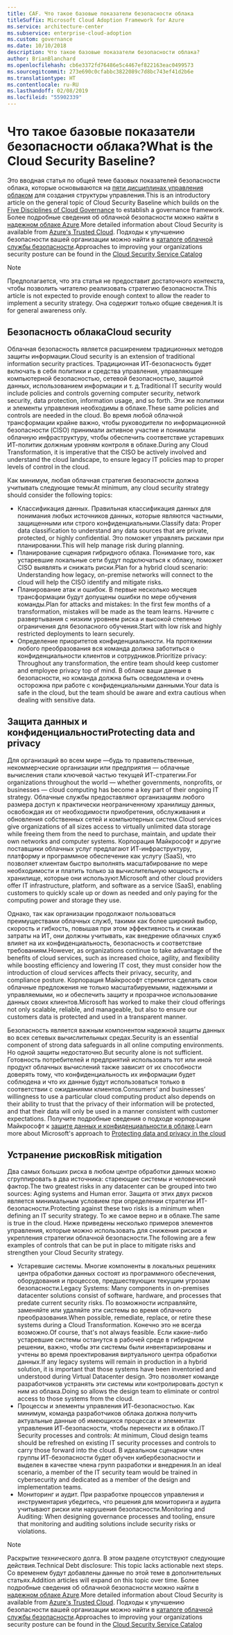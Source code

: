 ```yaml
---
title: CAF. Что такое базовые показатели безопасности облака
titleSuffix: Microsoft Cloud Adoption Framework for Azure
ms.service: architecture-center
ms.subservice: enterprise-cloud-adoption
ms.custom: governance
ms.date: 10/10/2018
description: Что такое базовые показатели безопасности облака?
author: BrianBlanchard
ms.openlocfilehash: cb6e3372fd76486e5c4467ef822163eac0499573
ms.sourcegitcommit: 273e690c0cfabbc3822089c7d8bc743ef41d2b6e
ms.translationtype: HT
ms.contentlocale: ru-RU
ms.lasthandoff: 02/08/2019
ms.locfileid: "55902339"
---
```

<!-- markdownlint-disable MD026 -->

# <a name="what-is-the-cloud-security-baseline"></a><span data-ttu-id="7d35c-103">Что такое базовые показатели безопасности облака?</span><span class="sxs-lookup"><span data-stu-id="7d35c-103">What is the Cloud Security Baseline?</span></span>

<span data-ttu-id="7d35c-104">Это вводная статья по общей теме базовых показателей безопасности облака, которые основываются на [пяти дисциплинах управления облаком](../governance-disciplines.md) для создания структуры управления.</span><span class="sxs-lookup"><span data-stu-id="7d35c-104">This is an introductory article on the general topic of Cloud Security Baseline which builds on the [Five Disciplines of Cloud Governance](../governance-disciplines.md) to establish a governance framework.</span></span> <span data-ttu-id="7d35c-105">Более подробные сведения об облачной безопасности можно найти в [надежном облаке Azure](https://azure.microsoft.com/overview/trusted-cloud/).</span><span class="sxs-lookup"><span data-stu-id="7d35c-105">More detailed information about Cloud Security is available from [Azure's Trusted Cloud](https://azure.microsoft.com/overview/trusted-cloud/).</span></span> <span data-ttu-id="7d35c-106">Подходы к улучшению безопасности вашей организации можно найти в [каталоге облачной службы безопасности](https://www.microsoft.com/security/information-protection).</span><span class="sxs-lookup"><span data-stu-id="7d35c-106">Approaches to improving your organizations security posture can be found in the [Cloud Security Service Catalog](https://www.microsoft.com/security/information-protection)</span></span>

> [!NOTE]
> <span data-ttu-id="7d35c-107">Предполагается, что эта статья не предоставит достаточного контекста, чтобы позволить читателю реализовать стратегию безопасности.</span><span class="sxs-lookup"><span data-stu-id="7d35c-107">This article is not expected to provide enough context to allow the reader to implement a security strategy.</span></span> <span data-ttu-id="7d35c-108">Она содержит только общие сведения.</span><span class="sxs-lookup"><span data-stu-id="7d35c-108">It is for general awareness only.</span></span>

## <a name="cloud-security"></a><span data-ttu-id="7d35c-109">Безопасность облака</span><span class="sxs-lookup"><span data-stu-id="7d35c-109">Cloud security</span></span>

<span data-ttu-id="7d35c-110">Облачная безопасность является расширением традиционных методов защиты информации.</span><span class="sxs-lookup"><span data-stu-id="7d35c-110">Cloud security is an extension of traditional information security practices.</span></span> <span data-ttu-id="7d35c-111">Традиционная ИТ-безопасность будет включать в себя политики и средства управления, управляющие компьютерной безопасностью, сетевой безопасностью, защитой данных, использованием информации и т. д.</span><span class="sxs-lookup"><span data-stu-id="7d35c-111">Traditional IT security would include policies and controls governing computer security, network security, data protection, information usage, and so forth.</span></span> <span data-ttu-id="7d35c-112">Эти же политики и элементы управления необходимы в облаке.</span><span class="sxs-lookup"><span data-stu-id="7d35c-112">These same policies and controls are needed in the cloud.</span></span> <span data-ttu-id="7d35c-113">Во время любой облачной трансформации крайне важно, чтобы руководители по информационной безопасности (CISO) принимали активное участие и понимали облачную инфраструктуру, чтобы обеспечить соответствие устаревших ИТ-политик должным уровням контроля в облаке.</span><span class="sxs-lookup"><span data-stu-id="7d35c-113">During any Cloud Transformation, it is imperative that the CISO be actively involved and understand the cloud landscape, to ensure legacy IT policies map to proper levels of control in the cloud.</span></span>

<span data-ttu-id="7d35c-114">Как минимум, любая облачная стратегия безопасности должна учитывать следующие темы:</span><span class="sxs-lookup"><span data-stu-id="7d35c-114">At minimum, any cloud security strategy should consider the following topics:</span></span>

* <span data-ttu-id="7d35c-115">Классификация данных. Правильная классификация данных для понимания любых источников данных, которые являются частными, защищенными или строго конфиденциальными.</span><span class="sxs-lookup"><span data-stu-id="7d35c-115">Classify data: Proper data classification to understand any data sources that are private, protected, or highly confidential.</span></span> <span data-ttu-id="7d35c-116">Это поможет управлять рисками при планировании.</span><span class="sxs-lookup"><span data-stu-id="7d35c-116">This will help manage risk during planning.</span></span>
* <span data-ttu-id="7d35c-117">Планирование сценария гибридного облака. Понимание того, как устаревшие локальные сети будут подключаться к облаку, поможет CISO выявлять и снижать риски.</span><span class="sxs-lookup"><span data-stu-id="7d35c-117">Plan for a hybrid cloud scenario: Understanding how legacy, on-premise networks will connect to the cloud will help the CISO identify and mitigate risks.</span></span>
* <span data-ttu-id="7d35c-118">Планирование атак и ошибок. В первые несколько месяцев трансформации будут допущены ошибки по мере обучения команды.</span><span class="sxs-lookup"><span data-stu-id="7d35c-118">Plan for attacks and mistakes: In the first few months of a transformation, mistakes will be made as the team learns.</span></span> <span data-ttu-id="7d35c-119">Начните с развертывания с низким уровнем риска и высокой степенью ограничения для безопасного обучения.</span><span class="sxs-lookup"><span data-stu-id="7d35c-119">Start with low risk and highly restricted deployments to learn securely.</span></span>
* <span data-ttu-id="7d35c-120">Определение приоритетов конфиденциальности. На протяжении любого преобразования вся команда должна заботиться о конфиденциальности клиентов и сотрудников.</span><span class="sxs-lookup"><span data-stu-id="7d35c-120">Prioritize privacy: Throughout any transformation, the entire team should keep customer and employee privacy top of mind.</span></span> <span data-ttu-id="7d35c-121">В облаке ваши данные в безопасности, но команда должна быть осведомлена и очень осторожна при работе с конфиденциальными данными.</span><span class="sxs-lookup"><span data-stu-id="7d35c-121">Your data is safe in the cloud, but the team should be aware and extra cautious when dealing with sensitive data.</span></span>

## <a name="protecting-data-and-privacy"></a><span data-ttu-id="7d35c-122">Защита данных и конфиденциальности</span><span class="sxs-lookup"><span data-stu-id="7d35c-122">Protecting data and privacy</span></span>

<span data-ttu-id="7d35c-123">Для организаций во всем мире &mdash;будь то правительственные, некоммерческие организации или предприятия &mdash; облачные вычисления стали ключевой частью текущей ИТ-стратегии.</span><span class="sxs-lookup"><span data-stu-id="7d35c-123">For organizations throughout the world &mdash; whether governments, nonprofits, or businesses &mdash; cloud computing has become a key part of their ongoing IT strategy.</span></span> <span data-ttu-id="7d35c-124">Облачные службы предоставляют организациям любого размера доступ к практически неограниченному хранилищу данных, освобождая их от необходимости приобретения, обслуживания и обновления собственных сетей и компьютерных систем.</span><span class="sxs-lookup"><span data-stu-id="7d35c-124">Cloud services give organizations of all sizes access to virtually unlimited data storage while freeing them from the need to purchase, maintain, and update their own networks and computer systems.</span></span> <span data-ttu-id="7d35c-125">Корпорация Майкрософт и другие поставщики облачных услуг предлагают ИТ-инфраструктуру, платформу и программное обеспечение как услугу (SaaS), что позволяет клиентам быстро выполнять масштабирование по мере необходимости и платить только за вычислительную мощность и хранилище, которые они используют.</span><span class="sxs-lookup"><span data-stu-id="7d35c-125">Microsoft and other cloud providers offer IT infrastructure, platform, and software as a service (SaaS), enabling customers to quickly scale up or down as needed and only paying for the computing power and storage they use.</span></span>

<span data-ttu-id="7d35c-126">Однако, так как организации продолжают пользоваться преимуществами облачных служб, такими как более широкий выбор, скорость и гибкость, повышая при этом эффективность и снижая затраты на ИТ, они должны учитывать, как внедрение облачных служб влияет на их конфиденциальность, безопасность и соответствие требованиям.</span><span class="sxs-lookup"><span data-stu-id="7d35c-126">However, as organizations continue to take advantage of the benefits of cloud services, such as increased choice, agility, and flexibility while boosting efficiency and lowering IT cost, they must consider how the introduction of cloud services affects their privacy, security, and compliance posture.</span></span> <span data-ttu-id="7d35c-127">Корпорация Майкрософт стремится сделать свои облачные предложения не только масштабируемыми, надежными и управляемыми, но и обеспечить защиту и прозрачное использование данных своих клиентов.</span><span class="sxs-lookup"><span data-stu-id="7d35c-127">Microsoft has worked to make their cloud offerings not only scalable, reliable, and manageable, but also to ensure our customers data is protected and used in a transparent manner.</span></span>

<span data-ttu-id="7d35c-128">Безопасность является важным компонентом надежной защиты данных во всех сетевых вычислительных средах.</span><span class="sxs-lookup"><span data-stu-id="7d35c-128">Security is an essential component of strong data safeguards in all online computing environments.</span></span> <span data-ttu-id="7d35c-129">Но одной защиты недостаточно.</span><span class="sxs-lookup"><span data-stu-id="7d35c-129">But security alone is not sufficient.</span></span> <span data-ttu-id="7d35c-130">Готовность потребителей и предприятий использовать тот или иной продукт облачных вычислений также зависит от их способности доверять тому, что конфиденциальность их информации будет соблюдена и что их данные будут использоваться только в соответствии с ожиданиями клиентов.</span><span class="sxs-lookup"><span data-stu-id="7d35c-130">Consumers’ and businesses’ willingness to use a particular cloud computing product also depends on their ability to trust that the privacy of their information will be protected, and that their data will only be used in a manner consistent with customer expectations.</span></span> <span data-ttu-id="7d35c-131">Получите подробные сведения о подходе корпорации Майкрософт к [защите данных и конфиденциальности в облаке](https://go.microsoft.com/fwlink/?LinkId=808242&clcid=0x409).</span><span class="sxs-lookup"><span data-stu-id="7d35c-131">Learn more about Microsoft's approach to [Protecting data and privacy in the cloud](https://go.microsoft.com/fwlink/?LinkId=808242&clcid=0x409)</span></span>

## <a name="risk-mitigation"></a><span data-ttu-id="7d35c-132">Устранение рисков</span><span class="sxs-lookup"><span data-stu-id="7d35c-132">Risk mitigation</span></span>

<span data-ttu-id="7d35c-133">Два самых больших риска в любом центре обработки данных можно сгруппировать в два источника: стареющие системы и человеческий фактор.</span><span class="sxs-lookup"><span data-stu-id="7d35c-133">The two greatest risks in any datacenter can be grouped into two sources: Aging systems and Human error.</span></span> <span data-ttu-id="7d35c-134">Защита от этих двух рисков является минимальным условием при определении стратегии ИТ-безопасности.</span><span class="sxs-lookup"><span data-stu-id="7d35c-134">Protecting against these two risks is a minimum when defining an IT security strategy.</span></span> <span data-ttu-id="7d35c-135">То же самое верно и в облаке.</span><span class="sxs-lookup"><span data-stu-id="7d35c-135">The same is true in the cloud.</span></span> <span data-ttu-id="7d35c-136">Ниже приведены несколько примеров элементов управления, которые можно использовать для снижения рисков и укрепления стратегии облачной безопасности.</span><span class="sxs-lookup"><span data-stu-id="7d35c-136">The following are a few examples of controls that can be put in place to mitigate risks and strengthen your Cloud Security strategy.</span></span>

* <span data-ttu-id="7d35c-137">Устаревшие системы. Многие компоненты в локальных решениях центра обработки данных состоят из программного обеспечения, оборудования и процессов, предшествующих текущим угрозам безопасности.</span><span class="sxs-lookup"><span data-stu-id="7d35c-137">Legacy Systems: Many components in on-premises datacenter solutions consist of software, hardware, and processes that predate current security risks.</span></span> <span data-ttu-id="7d35c-138">По возможности исправляйте, заменяйте или удаляйте эти системы во время облачного преобразования.</span><span class="sxs-lookup"><span data-stu-id="7d35c-138">When possible, remediate, replace, or retire these systems during a Cloud Transformation.</span></span> <span data-ttu-id="7d35c-139">Конечно это не всегда возможно.</span><span class="sxs-lookup"><span data-stu-id="7d35c-139">Of course, that's not always feasible.</span></span> <span data-ttu-id="7d35c-140">Если какие-либо устаревшие системы останутся в рабочей среде в гибридном решении, важно, чтобы эти системы были инвентаризированы и учтены во время проектирования виртуального центра обработки данных.</span><span class="sxs-lookup"><span data-stu-id="7d35c-140">If any legacy systems will remain in production in a hybrid solution, it is important that those systems have been inventoried and understood during Virtual Datacenter design.</span></span> <span data-ttu-id="7d35c-141">Это позволяет команде разработчиков устранять эти системы или контролировать доступ к ним из облака.</span><span class="sxs-lookup"><span data-stu-id="7d35c-141">Doing so allows the design team to eliminate or control access to those systems from the cloud.</span></span>
* <span data-ttu-id="7d35c-142">Процессы и элементы управления ИТ-безопасностью. Как минимум, команда разработчиков облака должна получить актуальные данные об имеющихся процессах и элементах управления ИТ-безопасности, чтобы перенести их в облако.</span><span class="sxs-lookup"><span data-stu-id="7d35c-142">IT Security processes and controls: At minimum, Cloud design teams should be refreshed on existing IT security processes and controls to carry those forward into the cloud.</span></span> <span data-ttu-id="7d35c-143">В идеальном сценарии член группы ИТ-безопасности будет обучен кибербезопасности и выделен в качестве члена групп разработки и внедрения.</span><span class="sxs-lookup"><span data-stu-id="7d35c-143">In an ideal scenario, a member of the IT security team would be trained in cybersecurity and dedicated as a member of the design and implementation teams.</span></span>
* <span data-ttu-id="7d35c-144">Мониторинг и аудит. При разработке процессов управления и инструментария убедитесь, что решения для мониторинга и аудита учитывают риски или нарушения безопасности.</span><span class="sxs-lookup"><span data-stu-id="7d35c-144">Monitoring and Auditing: When designing governance processes and tooling, ensure that monitoring and auditing solutions include security risks or violations.</span></span>

> [!NOTE]
> <span data-ttu-id="7d35c-145">Раскрытие технического долга. В этом разделе отсутствуют следующие действия.</span><span class="sxs-lookup"><span data-stu-id="7d35c-145">Technical Debt disclosure: This topic lacks actionable next steps.</span></span> <span data-ttu-id="7d35c-146">Со временем будут добавлены данные по этой теме в дополнительных статьях.</span><span class="sxs-lookup"><span data-stu-id="7d35c-146">Addition articles will expand on this topic over time.</span></span> <span data-ttu-id="7d35c-147">Более подробные сведения об облачной безопасности можно найти в [надежном облаке Azure](https://azure.microsoft.com/overview/trusted-cloud/).</span><span class="sxs-lookup"><span data-stu-id="7d35c-147">More detailed information about Cloud Security is available from [Azure's Trusted Cloud](https://azure.microsoft.com/overview/trusted-cloud/).</span></span> <span data-ttu-id="7d35c-148">Подходы к улучшению безопасности вашей организации можно найти в [каталоге облачной службы безопасности](https://www.microsoft.com/security/information-protection).</span><span class="sxs-lookup"><span data-stu-id="7d35c-148">Approaches to improving your organizations security posture can be found in the [Cloud Security Service Catalog](https://www.microsoft.com/security/information-protection)</span></span>